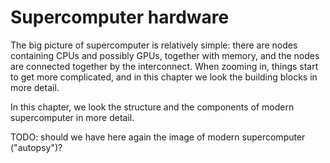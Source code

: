 # Supercomputer hardware

The big picture of supercomputer is relatively simple: there are nodes
containing CPUs and possibly GPUs, together with memory, and the nodes
are connected together by the interconnect. When zooming in, things
start to get more complicated, and in this chapter we look the
building blocks in more detail.

In this chapter, we look the structure and the components of modern
supercomputer in more detail.

TODO: should we have here again the image of modern supercomputer ("autopsy")?
